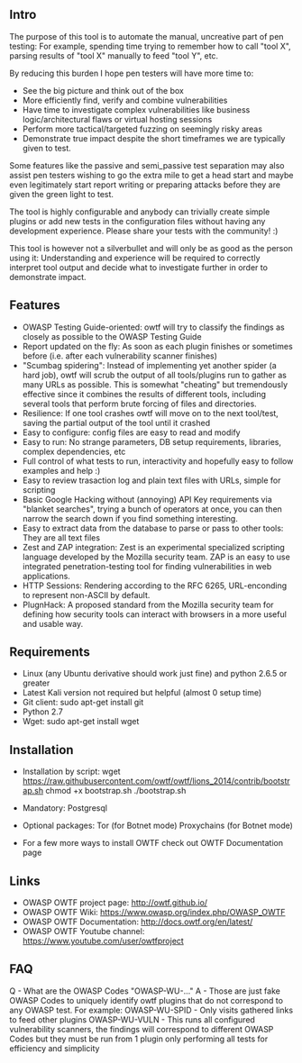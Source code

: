 Intro
-----
The purpose of this tool is to automate the manual, uncreative part of pen testing: For example, spending time trying to remember how to call "tool X", parsing results of "tool X" manually to feed "tool Y", etc.

By reducing this burden I hope pen testers will have more time to:
- See the big picture and think out of the box
- More efficiently find, verify and combine vulnerabilities 
- Have time to investigate complex vulnerabilities like business logic/architectural flaws or virtual hosting sessions
- Perform more tactical/targeted fuzzing on seemingly risky areas
- Demonstrate true impact despite the short timeframes we are typically given to test.

Some features like the passive and semi_passive test separation may also assist pen testers wishing to go the extra mile to get a head start and maybe even legitimately start report writing or preparing attacks before they are given the green light to test.

The tool is highly configurable and anybody can trivially create simple plugins or add new tests in the configuration files without having any development experience. Please share your tests with the community! :)

This tool is however not a silverbullet and will only be as good as the person using it: Understanding and experience will be required to correctly interpret tool output and decide what to investigate further in order to demonstrate impact.

Features
--------
- OWASP Testing Guide-oriented: owtf will try to classify the findings as closely as possible to the OWASP Testing Guide
- Report updated on the fly: As soon as each plugin finishes or sometimes before (i.e. after each vulnerability scanner finishes)
- "Scumbag spidering": Instead of implementing yet another spider (a hard job), owtf will scrub the output of all tools/plugins run to gather as many URLs as possible. This is somewhat "cheating" but tremendously effective since it combines the results of different tools, including several tools that perform brute forcing of files and directories.
- Resilience: If one tool crashes owtf will move on to the next tool/test, saving the partial output of the tool until it crashed
- Easy to configure: config files are easy to read and modify
- Easy to run: No strange parameters, DB setup requirements, libraries, complex dependencies, etc
- Full control of what tests to run, interactivity and hopefully easy to follow examples and help :)
- Easy to review trasaction log and plain text files with URLs, simple for scripting
- Basic Google Hacking without (annoying) API Key requirements via "blanket searches", trying a bunch of operators at once, you can then narrow the search down if you find something interesting.
- Easy to extract data from the database to parse or pass to other tools: They are all text files
- Zest and ZAP integration: Zest is an experimental specialized scripting language developed by the Mozilla security team. ZAP is an easy to use integrated penetration-testing tool for finding vulnerabilities in web applications.
- HTTP Sessions: Rendering according to the RFC 6265, URL-enconding to represent non-ASCII by default.
- PlugnHack: A proposed standard from the Mozilla security team for defining how security tools can interact with browsers in a more useful and usable way.

Requirements
------------
- Linux (any Ubuntu derivative should work just fine) and python 2.6.5 or greater
- Latest Kali version not required but helpful (almost 0 setup time)
- Git client: sudo apt-get install git 
- Python 2.7
- Wget: sudo apt-get install wget

Installation
------------
- Installation by script:
  wget https://raw.githubusercontent.com/owtf/owtf/lions_2014/contrib/bootstrap.sh
  chmod +x bootstrap.sh
  ./bootstrap.sh

- Mandatory: 
  Postgresql

- Optional packages: 
  Tor (for Botnet mode)
  Proxychains (for Botnet mode)

- For a few more ways to install OWTF check out OWTF Documentation page

Links
-----------
- OWASP OWTF project page: http://owtf.github.io/
- OWASP OWTF Wiki: https://www.owasp.org/index.php/OWASP_OWTF
- OWASP OWTF Documentation: http://docs.owtf.org/en/latest/
- OWASP OWTF Youtube channel: https://www.youtube.com/user/owtfproject

FAQ
---
Q - What are the OWASP Codes "OWASP-WU-..."
A - Those are just fake OWASP Codes to uniquely identify owtf plugins that do not correspond to any OWASP test. For example:
OWASP-WU-SPID - Only visits gathered links to feed other plugins
OWASP-WU-VULN - This runs all configured vulnerability scanners, the findings will correspond to different OWASP Codes but they must be run from 1 plugin only performing all tests for efficiency and simplicity


